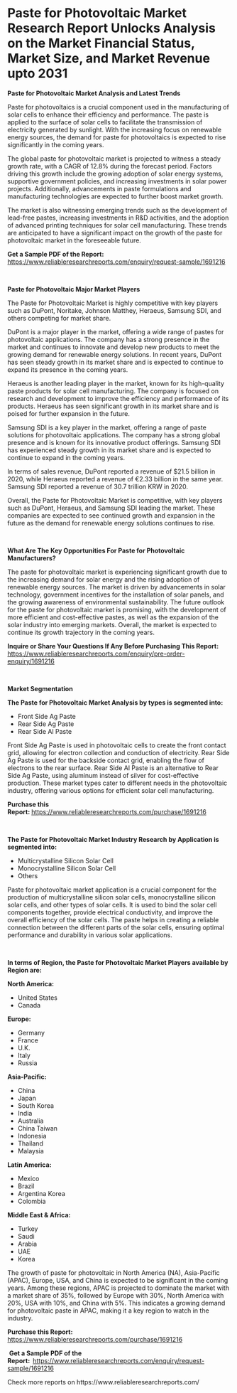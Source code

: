 <p><h1>Paste for Photovoltaic Market Research Report Unlocks Analysis on the Market Financial Status, Market Size, and Market Revenue upto 2031</h1></p><p><strong>Paste for Photovoltaic Market Analysis and Latest Trends</strong></p>
<p><p>Paste for photovoltaics is a crucial component used in the manufacturing of solar cells to enhance their efficiency and performance. The paste is applied to the surface of solar cells to facilitate the transmission of electricity generated by sunlight. With the increasing focus on renewable energy sources, the demand for paste for photovoltaics is expected to rise significantly in the coming years.</p><p>The global paste for photovoltaic market is projected to witness a steady growth rate, with a CAGR of 12.8% during the forecast period. Factors driving this growth include the growing adoption of solar energy systems, supportive government policies, and increasing investments in solar power projects. Additionally, advancements in paste formulations and manufacturing technologies are expected to further boost market growth.</p><p>The market is also witnessing emerging trends such as the development of lead-free pastes, increasing investments in R&D activities, and the adoption of advanced printing techniques for solar cell manufacturing. These trends are anticipated to have a significant impact on the growth of the paste for photovoltaic market in the foreseeable future.</p></p>
<p><strong>Get a Sample PDF of the Report:&nbsp;</strong> <a href="https://www.reliableresearchreports.com/enquiry/request-sample/1691216">https://www.reliableresearchreports.com/enquiry/request-sample/1691216</a></p>
<p>&nbsp;</p>
<p><strong>Paste for Photovoltaic Major Market Players</strong></p>
<p><p>The Paste for Photovoltaic Market is highly competitive with key players such as DuPont, Noritake, Johnson Matthey, Heraeus, Samsung SDI, and others competing for market share. </p><p>DuPont is a major player in the market, offering a wide range of pastes for photovoltaic applications. The company has a strong presence in the market and continues to innovate and develop new products to meet the growing demand for renewable energy solutions. In recent years, DuPont has seen steady growth in its market share and is expected to continue to expand its presence in the coming years.</p><p>Heraeus is another leading player in the market, known for its high-quality paste products for solar cell manufacturing. The company is focused on research and development to improve the efficiency and performance of its products. Heraeus has seen significant growth in its market share and is poised for further expansion in the future.</p><p>Samsung SDI is a key player in the market, offering a range of paste solutions for photovoltaic applications. The company has a strong global presence and is known for its innovative product offerings. Samsung SDI has experienced steady growth in its market share and is expected to continue to expand in the coming years.</p><p>In terms of sales revenue, DuPont reported a revenue of $21.5 billion in 2020, while Heraeus reported a revenue of €2.33 billion in the same year. Samsung SDI reported a revenue of 30.7 trillion KRW in 2020.</p><p>Overall, the Paste for Photovoltaic Market is competitive, with key players such as DuPont, Heraeus, and Samsung SDI leading the market. These companies are expected to see continued growth and expansion in the future as the demand for renewable energy solutions continues to rise.</p></p>
<p>&nbsp;</p>
<p><strong>What Are The Key Opportunities For Paste for Photovoltaic Manufacturers?</strong></p>
<p><p>The paste for photovoltaic market is experiencing significant growth due to the increasing demand for solar energy and the rising adoption of renewable energy sources. The market is driven by advancements in solar technology, government incentives for the installation of solar panels, and the growing awareness of environmental sustainability. The future outlook for the paste for photovoltaic market is promising, with the development of more efficient and cost-effective pastes, as well as the expansion of the solar industry into emerging markets. Overall, the market is expected to continue its growth trajectory in the coming years.</p></p>
<p><strong>Inquire or Share Your Questions If Any Before Purchasing This Report:</strong> <a href="https://www.reliableresearchreports.com/enquiry/pre-order-enquiry/1691216">https://www.reliableresearchreports.com/enquiry/pre-order-enquiry/1691216</a></p>
<p>&nbsp;</p>
<p><strong>Market Segmentation</strong></p>
<p><strong>The Paste for Photovoltaic Market Analysis by types is segmented into:</strong></p>
<p><ul><li>Front Side Ag Paste</li><li>Rear Side Ag Paste</li><li>Rear Side Al Paste</li></ul></p>
<p><p>Front Side Ag Paste is used in photovoltaic cells to create the front contact grid, allowing for electron collection and conduction of electricity. Rear Side Ag Paste is used for the backside contact grid, enabling the flow of electrons to the rear surface. Rear Side Al Paste is an alternative to Rear Side Ag Paste, using aluminum instead of silver for cost-effective production. These market types cater to different needs in the photovoltaic industry, offering various options for efficient solar cell manufacturing.</p></p>
<p><strong>Purchase this Report:&nbsp;</strong><a href="https://www.reliableresearchreports.com/purchase/1691216">https://www.reliableresearchreports.com/purchase/1691216</a></p>
<p>&nbsp;</p>
<p><strong>The Paste for Photovoltaic Market Industry Research by Application is segmented into:</strong></p>
<p><ul><li>Multicrystalline Silicon Solar Cell</li><li>Monocrystalline Silicon Solar Cell</li><li>Others</li></ul></p>
<p><p>Paste for photovoltaic market application is a crucial component for the production of multicrystalline silicon solar cells, monocrystalline silicon solar cells, and other types of solar cells. It is used to bind the solar cell components together, provide electrical conductivity, and improve the overall efficiency of the solar cells. The paste helps in creating a reliable connection between the different parts of the solar cells, ensuring optimal performance and durability in various solar applications.</p></p>
<p>&nbsp;</p>
<p><strong>In terms of Region, the Paste for Photovoltaic Market Players available by Region are:</strong></p>
<p>
    <p> <strong> North America: </strong>
        <ul>
            <li>United States</li>
            <li>Canada</li>
        </ul>
        </p> 
    <p> <strong> Europe: </strong>
        <ul>
            <li>Germany</li>
            <li>France</li>
            <li>U.K.</li>
            <li>Italy</li>
            <li>Russia</li>
        </ul>
        </p> 
    <p> <strong> Asia-Pacific: </strong>
        <ul>
            <li>China</li>
            <li>Japan</li>
            <li>South Korea</li>
            <li>India</li>
            <li>Australia</li>
            <li>China Taiwan</li>
            <li>Indonesia</li>
            <li>Thailand</li>
            <li>Malaysia</li>
        </ul>
        </p> 
    <p> <strong> Latin America: </strong>
        <ul>
            <li>Mexico</li>
            <li>Brazil</li>
            <li>Argentina Korea</li>
            <li>Colombia</li>
        </ul>
        </p> 
    <p> <strong> Middle East & Africa: </strong>
        <ul>
            <li>Turkey</li>
            <li>Saudi</li>
            <li>Arabia</li>
            <li>UAE</li>
            <li>Korea</li>
        </ul>
    </p>
    </p>
<p><p>The growth of paste for photovoltaic in North America (NA), Asia-Pacific (APAC), Europe, USA, and China is expected to be significant in the coming years. Among these regions, APAC is projected to dominate the market with a market share of 35%, followed by Europe with 30%, North America with 20%, USA with 10%, and China with 5%. This indicates a growing demand for photovoltaic paste in APAC, making it a key region to watch in the industry.</p></p>
<p><strong>Purchase this Report: </strong><a href="https://www.reliableresearchreports.com/purchase/1691216">https://www.reliableresearchreports.com/purchase/1691216</a></p>
<p>&nbsp;<strong>Get a Sample PDF of the Report:&nbsp;&nbsp;</strong><a href="https://www.reliableresearchreports.com/enquiry/request-sample/1691216">https://www.reliableresearchreports.com/enquiry/request-sample/1691216</a></p>
<p><strong></strong></p>
<p>Check more reports on https://www.reliableresearchreports.com/</p>